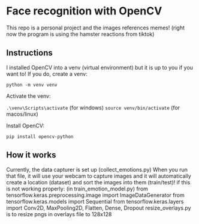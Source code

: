 # Face recognition with OpenCV

This repo is a personal project and the images references memes! (right now the program is using the hamster reactions from tiktok)

## Instructions
I installed OpenCV into a venv (virtual environment) but it is up to you if you want to!
If you do, create a venv:
    
`python -m venv venv`

Activate the venv:
    
`.\venv\Scripts\activate` (for windows)
`source venv/bin/activate` (for macos/linux)

Install OpenCV:

`pip install opencv-python`

## How it works
Currently, the data capturer is set up (collect_emotions.py)
When you run that file, it will use your webcam to capture images and it will automatically create a location (dataset) and sort the images into them (train/test)!
if this is not working properly: (in train_emotion_model.py)
from tensorflow.keras.preprocessing.image import ImageDataGenerator
from tensorflow.keras.models import Sequential
from tensorflow.keras.layers import Conv2D, MaxPooling2D, Flatten, Dense, Dropout
resize_overlays.py is to resize pngs in overlays file to 128x128